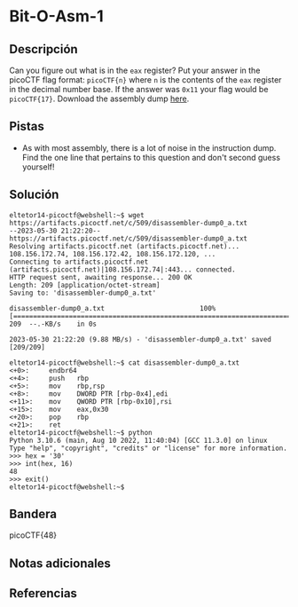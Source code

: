 # Bit-O-Asm-1

## Descripción
Can you figure out what is in the `eax` register? Put your answer in the picoCTF flag format: `picoCTF{n}` where `n` is the contents of the `eax` register in the decimal number base. If the answer was `0x11` your flag would be `picoCTF{17}`. Download the assembly dump [here](https://artifacts.picoctf.net/c/509/disassembler-dump0_a.txt).

## Pistas
- As with most assembly, there is a lot of noise in the instruction dump. Find the one line that pertains to this question and don't second guess yourself!

## Solución

```
eltetor14-picoctf@webshell:~$ wget https://artifacts.picoctf.net/c/509/disassembler-dump0_a.txt
--2023-05-30 21:22:20--  https://artifacts.picoctf.net/c/509/disassembler-dump0_a.txt
Resolving artifacts.picoctf.net (artifacts.picoctf.net)... 108.156.172.74, 108.156.172.42, 108.156.172.120, ...
Connecting to artifacts.picoctf.net (artifacts.picoctf.net)|108.156.172.74|:443... connected.
HTTP request sent, awaiting response... 200 OK
Length: 209 [application/octet-stream]
Saving to: 'disassembler-dump0_a.txt'

disassembler-dump0_a.txt                        100%[======================================================================================================>]     209  --.-KB/s    in 0s      

2023-05-30 21:22:20 (9.88 MB/s) - 'disassembler-dump0_a.txt' saved [209/209]

eltetor14-picoctf@webshell:~$ cat disassembler-dump0_a.txt
<+0>:     endbr64 
<+4>:     push   rbp
<+5>:     mov    rbp,rsp
<+8>:     mov    DWORD PTR [rbp-0x4],edi
<+11>:    mov    QWORD PTR [rbp-0x10],rsi
<+15>:    mov    eax,0x30
<+20>:    pop    rbp
<+21>:    ret
eltetor14-picoctf@webshell:~$ python
Python 3.10.6 (main, Aug 10 2022, 11:40:04) [GCC 11.3.0] on linux
Type "help", "copyright", "credits" or "license" for more information.
>>> hex = '30'
>>> int(hex, 16)
48
>>> exit()
eltetor14-picoctf@webshell:~$ 
```

## Bandera
picoCTF{48}

## Notas adicionales

## Referencias
